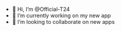 - 👋 Hi, I’m @Official-T24
- 🌱 I’m currently working on my new app
- 💞️ I’m looking to collaborate on new apps

<!---
Official-T24/Official-T24 is a ✨ special ✨ repository because its `README.md` (this file) appears on your GitHub profile.
You can click the Preview link to take a look at your changes.
--->
